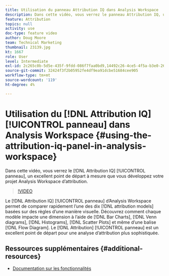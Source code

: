 ```yaml
---
title: Utilisation du panneau Attribution IQ dans Analysis Workspace
description: Dans cette vidéo, vous verrez le panneau Attribution IQ, un bon point de départ pour créer votre projet d’attribution Analysis Workspace.
feature: Attribution
topics: null
activity: use
doc-type: feature video
author: Doug Moore
team: Technical Marketing
thumbnail: 23139.jpg
kt: 1667
role: User
level: Intermediate
exl-id: 2c265c0b-5d5e-435f-9fdd-086f7faa0bd9,14492c26-4ce5-4f5a-b3e0-2605f59cfca9,14492c26-4ce5-4f5a-b3e0-2605f59cfca9,2c265c0b-5d5e-435f-9fdd-086f7faa0bd9
source-git-commit: 32424f3f2b05952fe4df9ea91dcbe51684cee905
workflow-type: tm+mt
source-wordcount: '119'
ht-degree: 4%

---
```


# Utilisation du [!DNL Attribution IQ] [!UICONTROL panneau] dans Analysis Workspace {#using-the-attribution-iq-panel-in-analysis-workspace}

Dans cette vidéo, vous verrez le [!DNL Attribution IQ] [!UICONTROL panneau], un excellent point de départ à mesure que vous développez votre projet Analysis Workspace d’attribution.

>[!VIDEO](https://video.tv.adobe.com/v/23139/?quality=12)

Le [!DNL Attribution IQ] [!UICONTROL panneau] d’Analysis Workspace permet de comparer rapidement l’une des dix [!DNL attribution models] basées sur des règles d’une manière visuelle. Découvrez comment chaque modèle impacte une dimension à l’aide de [!DNL Bar Charts], [!DNL Venn diagrams], [!DNL Histograms], [!DNL Scatter Plots] et même d’une balise [!DNL Flow Diagram]. Le [!DNL Attribution] [!UICONTROL panneau] est un excellent point de départ pour une analyse d’attribution plus sophistiquée.

## Ressources supplémentaires {#additional-resources}

* [Documentation sur les fonctionnalités](https://marketing.adobe.com/resources/help/en_US/analytics/analysis-workspace/use_attribution_iq.html)
